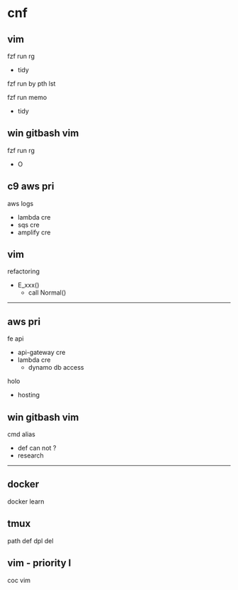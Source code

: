 
# cnf


## vim

fzf run rg
- tidy


fzf run by pth lst


fzf run memo
- tidy


## win gitbash vim

fzf run rg
- <leader>O 


## c9 aws pri

aws logs
- lambda cre
- sqs cre
- amplify cre


## vim

refactoring
- E_xxx()
  - call Normal()



---

## aws pri

fe api
- api-gateway cre
- lambda cre
  - dynamo db access

holo
- hosting


## win gitbash vim

cmd alias
- def can not ?
- research



---

## docker

docker learn


## tmux

path def dpl del


## vim  -  priority l

coc vim



